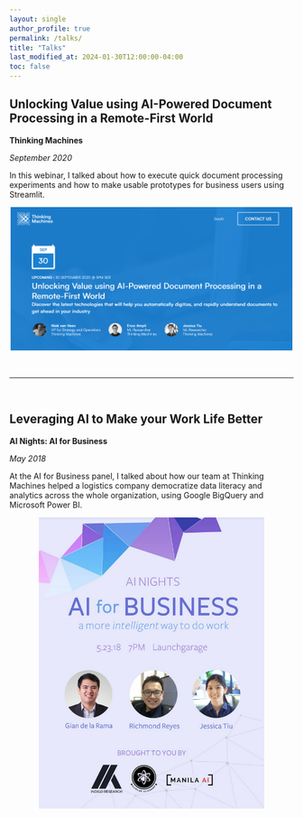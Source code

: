 ```yaml
---
layout: single
author_profile: true
permalink: /talks/
title: "Talks"
last_modified_at: 2024-01-30T12:00:00-04:00
toc: false
---
```


## Unlocking Value using AI-Powered Document Processing in a Remote-First World

**Thinking Machines**

*September 2020*

In this webinar, I talked about how to execute quick document processing experiments and how to make usable prototypes for business users using Streamlit.

<p align="center">
    <img src="/assets/DocAI.png" alt="DocAI" width="500"/>
</p>

&nbsp;
<hr>
&nbsp;

## Leveraging AI to Make your Work Life Better

**AI Nights: AI for Business**

*May 2018*

At the AI for Business panel, I talked about how our team at Thinking Machines helped a logistics company democratize data literacy and analytics across the whole organization, using Google BigQuery and Microsoft Power BI.

<p align="center">
    <img src="/assets/AINights.png" alt="AINights" width="400"/>
</p>
